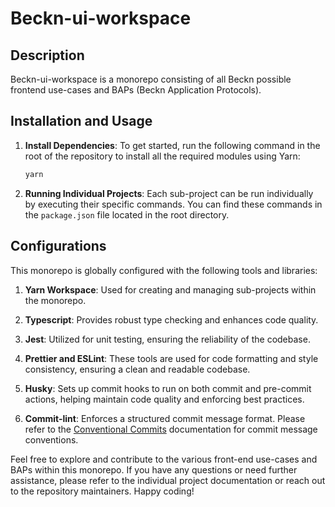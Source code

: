 # Beckn-ui-workspace

## Description

Beckn-ui-workspace is a monorepo consisting of all Beckn possible frontend use-cases and BAPs (Beckn Application Protocols).

## Installation and Usage

1. **Install Dependencies**: To get started, run the following command in the root of the repository to install all the required modules using Yarn:

   ```bash
   yarn
   ```

2. **Running Individual Projects**: Each sub-project can be run individually by executing their specific commands. You can find these commands in the `package.json` file located in the root directory.

## Configurations

This monorepo is globally configured with the following tools and libraries:

1. **Yarn Workspace**: Used for creating and managing sub-projects within the monorepo.

2. **Typescript**: Provides robust type checking and enhances code quality.

3. **Jest**: Utilized for unit testing, ensuring the reliability of the codebase.

4. **Prettier and ESLint**: These tools are used for code formatting and style consistency, ensuring a clean and readable codebase.

5. **Husky**: Sets up commit hooks to run on both commit and pre-commit actions, helping maintain code quality and enforcing best practices.

6. **Commit-lint**: Enforces a structured commit message format. Please refer to the [Conventional Commits](https://www.conventionalcommits.org/en/v1.0.0/) documentation for commit message conventions.

Feel free to explore and contribute to the various front-end use-cases and BAPs within this monorepo. If you have any questions or need further assistance, please refer to the individual project documentation or reach out to the repository maintainers. Happy coding!
